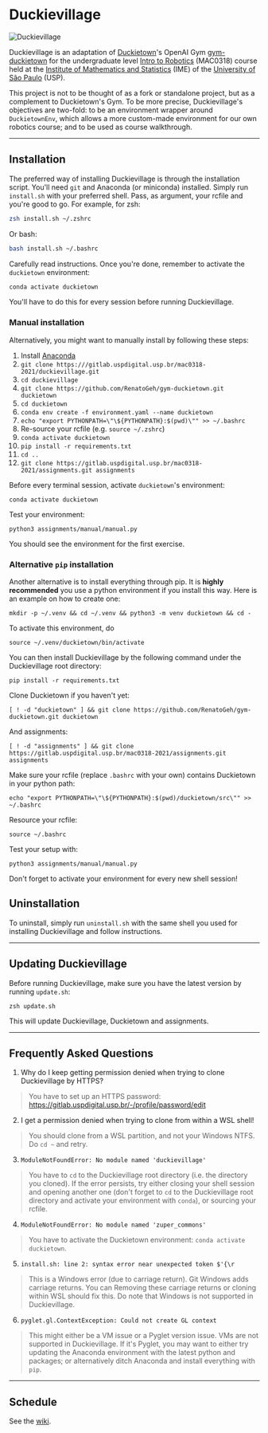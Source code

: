 # Duckievillage

![Duckievillage](https://raw.githubusercontent.com/RenatoGeh/duckievillage/master/duckieusp.png)

Duckievillage is an adaptation of [Duckietown](https://duckietown.org)'s OpenAI Gym
[gym-duckietown](https://github.com/duckietown/gym-duckietown) for the undergraduate level [Intro
to Robotics](https://uspdigital.usp.br/jupiterweb/obterDisciplina?sgldis=MAC0318&nomdis=) (MAC0318)
course held at the [Institute of Mathematics and Statistics](http://www.ime.usp.br/) (IME) of the
[University of São Paulo](https://www5.usp.br/#english) (USP).

This project is not to be thought of as a fork or standalone project, but as a complement to
Duckietown's Gym. To be more precise, Duckievillage's objectives are two-fold: to be an environment
wrapper around `DuckietownEnv`, which allows a more custom-made environment for our own robotics
course; and to be used as course walkthrough.

---

## Installation

The preferred way of installing Duckievillage is through the installation script. You'll need `git`
and Anaconda (or miniconda) installed. Simply run `install.sh` with your preferred shell. Pass, as
argument, your rcfile and you're good to go. For example, for zsh:

```bash
zsh install.sh ~/.zshrc
```

Or bash:

```bash
bash install.sh ~/.bashrc
```

Carefully read instructions. Once you're done, remember to activate the `duckietown` environment:

```bash
conda activate duckietown
```

You'll have to do this for every session before running Duckievillage.

### Manual installation

Alternatively, you might want to manually install by following these steps:

1. Install [Anaconda](https://www.anaconda.com/distribution/)
2. `git clone https:///gitlab.uspdigital.usp.br/mac0318-2021/duckievillage.git`
3. `cd duckievillage`
4. `git clone https://github.com/RenatoGeh/gym-duckietown.git duckietown`
5. `cd duckietown`
6. `conda env create -f environment.yaml --name duckietown`
7. `echo "export PYTHONPATH=\"\${PYTHONPATH}:$(pwd)\"" >> ~/.bashrc`
8. Re-source your rcfile (e.g. `source ~/.zshrc`)
9. `conda activate duckietown`
10. `pip install -r requirements.txt`
11. `cd ..`
12. `git clone https://gitlab.uspdigital.usp.br/mac0318-2021/assignments.git assignments`

Before every terminal session, activate `duckietown`'s environment:

```
conda activate duckietown
```

Test your environment:

```
python3 assignments/manual/manual.py
```

You should see the environment for the first exercise.

### Alternative `pip` installation

Another alternative is to install everything through pip. It is **highly recommended** you use a
python environment if you install this way. Here is an example on how to create one:

`mkdir -p ~/.venv && cd ~/.venv && python3 -m venv duckietown && cd -`

To activate this environment, do

`source ~/.venv/duckietown/bin/activate`

You can then install Duckievillage by the following command under the Duckievillage root directory:

`pip install -r requirements.txt`

Clone Duckietown if you haven't yet:

`[ ! -d "duckietown" ] && git clone https://github.com/RenatoGeh/gym-duckietown.git duckietown`

And assignments:

`[ ! -d "assignments" ] && git clone https://gitlab.uspdigital.usp.br/mac0318-2021/assignments.git assignments`

Make sure your rcfile (replace `.bashrc` with your own) contains Duckietown in your python path:

`echo "export PYTHONPATH=\"\${PYTHONPATH}:$(pwd)/duckietown/src\"" >> ~/.bashrc`


Resource your rcfile:

`source ~/.bashrc`

Test your setup with:

```
python3 assignments/manual/manual.py
```

Don't forget to activate your environment for every new shell session!

## Uninstallation

To uninstall, simply run `uninstall.sh` with the same shell you used for installing Duckievillage
and follow instructions.

---

## Updating Duckievillage

Before running Duckievillage, make sure you have the latest version by running `update.sh`:

```
zsh update.sh
```

This will update Duckievillage, Duckietown and assignments.

---

## Frequently Asked Questions

1. Why do I keep getting permission denied when trying to clone Duckievillage by HTTPS?

> You have to set up an HTTPS password: https://gitlab.uspdigital.usp.br/-/profile/password/edit

2. I get a permission denied when trying to clone from within a WSL shell!

> You should clone from a WSL partition, and not your Windows NTFS. Do `cd ~` and retry.

3. `ModuleNotFoundError: No module named 'duckievillage'`

> You have to `cd` to the Duckievillage root directory (i.e. the directory you cloned). If the
> error persists, try either closing your shell session and opening another one (don't forget to
> `cd` to the Duckievillage root directory and activate your environment with `conda`), or sourcing
> your rcfile.

4. `ModuleNotFoundError: No module named 'zuper_commons'`

> You have to activate the Duckietown environment: `conda activate duckietown`.

5. `install.sh: line 2: syntax error near unexpected token $'{\r`

> This is a Windows error (due to carriage return). Git Windows adds carriage returns. You can
> Removing these carriage returns or cloning within WSL should fix this. Do note that Windows is
> not supported in Duckievillage.

6. `pyglet.gl.ContextException: Could not create GL context`

> This might either be a VM issue or a Pyglet version issue. VMs are not supported in
> Duckievillage. If it's Pyglet, you may want to either try updating the Anaconda environment with
> the latest python and packages; or alternatively ditch Anaconda and install everything with
> `pip`.

---

## Schedule

See the [wiki](https://gitlab.uspdigital.usp.br/groups/mac0318-2021/-/wikis/Vis%C3%A3o-geral).
